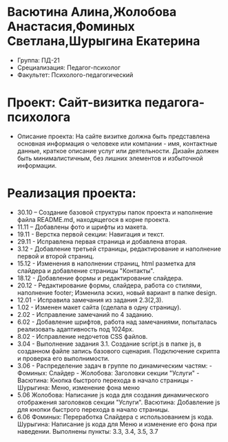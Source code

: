 # Васютина Алина,Жолобова Анастасия,Фоминых Светлана,Шурыгина Екатерина
- Группа: ПД-21
- Срециализация: Педагог-психолог
- Факультет: Психолого-педагогический 
# Проект: Сайт-визитка педагога-психолога
- Описание проекта: На сайте визитке должна быть представлена основная информация 
о человеке или компании - имя, контактные данные, краткое описание услуг или деятельности.
Дизайн должен быть минималистичным, без лишних элементов и избыточной информации.
# Реализация проекта:
- 30.10 – Создание базовой структуры папок проекта и наполнение файла README.md, находящегося в корне  проекта.
- 11.11 – Добавлены фото и шрифты из макета.
- 19.11 - Верстка первой секции: Навигация и текст.
- 29.11 - Исправлена первая страница и добавлена вторая.
- 3.12 - Добавление третьей страницы, редактирование и наполнение первой и второй страниц.
- 15.12 - Изменения в наполнении страниц, html разметка для слайдера и добавление страницы "Контакты".
- 18.12 - Добавление формы и редактирование слайдера.
- 20.12 - Редактирование формы, слайдера, работа со стилями, наполнение footer; Изменила эскиз, новый вариант в папке design. 
- 12.01 - Исправила замечания из задания 2.3(2,3).
- 1.02 - Изменен макет сайта (сделала в одну страницу).
- 2.02 - Исправление замечаний по 4 заданию.
- 6.02 - Добавление шрифтов, работа над замечаниями, попыталась реализовать адаптивность под 1024px.
- 8.02 - Исправление недочетов CSS файлов.
- 3.04 - Выполнение задания 3.1. Создание script.js в папке js, в созданном файле запись базового сценария. Подключение скрипта и проверка его выполнимости.
- 3.06 - Распределение задач в группе по динамическим частям:
       - Фоминых: Слайдер
       - Жолобова: Заголовки секции "Услуги"
       - Васютина: Кнопка быстрого перехода в начало страницы
       - Шурыгина: Меню, изменение фона меню
- 5.06 Жолобова: Написание js кода для создания динамического отображения заголовков секции "Услуги".
       Васютина: Добавление js для кнопки быстрого перехода в начало страницы.
- 6.06 Фоминых: Переработка Слайдера с использованием js кода.
       Шурыгина: Написание js кода для Меню и изменение его фона при наведении.
       Выполнены пункты: 3.3, 3.4, 3.5, 3.7